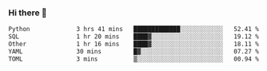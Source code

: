 ### Hi there 👋

<!--START_SECTION:waka-->

```txt
Python             3 hrs 41 mins   █████████████░░░░░░░░░░░░   52.41 %
SQL                1 hr 20 mins    ████▓░░░░░░░░░░░░░░░░░░░░   19.12 %
Other              1 hr 16 mins    ████▓░░░░░░░░░░░░░░░░░░░░   18.11 %
YAML               30 mins         █▓░░░░░░░░░░░░░░░░░░░░░░░   07.27 %
TOML               3 mins          ▒░░░░░░░░░░░░░░░░░░░░░░░░   00.94 %
```

<!--END_SECTION:waka-->

<!--
**Jonas-VanHaeken/Jonas-VanHaeken** is a ✨ _special_ ✨ repository because its `README.md` (this file) appears on your GitHub profile.

Here are some ideas to get you started:

- 🔭 I’m currently working on ...
- 🌱 I’m currently learning ...
- 👯 I’m looking to collaborate on ...
- 🤔 I’m looking for help with ...
- 💬 Ask me about ...
- 📫 How to reach me: ...
- 😄 Pronouns: ...
- ⚡ Fun fact: ...
-->
